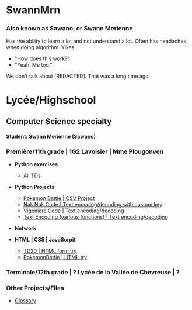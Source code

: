 # SwannMrn
### Also known as Sawano, or Swann Merienne

Has the ability to learn a lot and not understand a lot. Often has headaches when doing algorithm.
Yikes.

- "How does this work?"
- "Yeah. Me too."

We don't talk about [REDACTED]. That was a long time ago.

# Lycée/Highschool
## Computer Science specialty
#### Student: Swann Merienne (Sawano)

### Première/11th grade | 1G2 Lavoisier | Mme Plougonven

- **Python exercises**
  - All TDs
- **Python Projects**
  - [Pokemon Battle | CSV Project](https://github.com/SwannMrn/PokemonBattle)
  - [Nak Nak Code | Text encoding/decoding with custom key](https://github.com/SwannMrn/lycee/blob/main/2nde/code_nak_nak.py)
  - [Vigenière Code | Text encoding/decoding](https://github.com/SwannMrn/lycee/blob/main/2nde/code_vigeniere.py)
  - [Text Encoding (various functions) | Text encoding/decoding](https://github.com/SwannMrn/lycee/blob/main/2nde/text_encoding.py)
- **Network**

- **HTML | CSS | JavaScrpit**
  - [TD20 | HTML form try](https://github.com/SwannMrn/lycee/tree/main/2nde/TD20)
  - [PokemonBattle | HTML try](https://github.com/SwannMrn/PokemonBattle/blob/main/WebPage.html)

### Terminale/12th grade | ? Lycée de la Vallée de Chevreuse | ?


### Other Projects/Files
- [Glossary](https://github.com/SwannMrn/lycee/blob/main/2nde/TD29/glossary.md)
